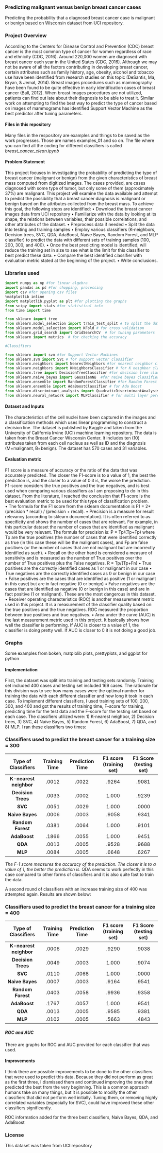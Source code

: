 ### Predicting malignant versus benign breast cancer cases
Predicting the probability that a diagnosed breast cancer case is malignant or benign based on Wisconsin dataset from UCI repository. 

### Project Overview
According to the Centers for Disease Control and Prevention (CDC) breast cancer is the most common type of cancer for women regardless of race and ethnicity (CDC, 2016). Around 220,000 women are diagnosed with breast cancer each year in the United States (CDC, 2016). Although we may not be aware of all the factors contributing in developing breast cancer, certain attributes such as family history, age, obesity, alcohol and tobacco use have been identified from research studies on this topic (DeSantis, Ma, Bryan, & Jemal, 2014). Breast images procedures such as mammography have been found to be quite effective in early identification cases of breast cancer (Ball, 2012).  When breast images procedures are not utilized, patients can find out late about their diagnosis to be able to treat it.  Similar work on attempting to find the best way to predict the type of cancer based on images of mammograms has identified Support Vector Machine as the best predictor after tuning parameters.  
 
 

#### Files in this repository
Many files in the respository are examples and things to be saved as the work progresses. Those are names examples_01 and so on. 
The file where you can find all the coding for different classifiers is called _breast_cancer_clean.ipynb_ 

#### Problem Statement
This project focuses in investigating the probability of predicting the type of breast cancer (malignant or benign) from the given characteristics of breast mass computed from digitized images.  The cases provided, are cases diagnosed with some type of tumor, but only some of them (approximately 37%) are malignant.  This project will examine the data available and attempt to predict the possibility that a breast cancer diagnosis is malignant or benign based on the attributes collected from the breast mass. To achieve this goal, the following steps are identified:
•	Download the breast cancer images data from UCI repository
•	Familiarize with the data by looking at its shape, the relations between variables, their possible correlations, and other attributes of the dataset. 
•	Preprocess data if needed
•	Split the data into testing and training samples
•	Employ various classifiers (K-neighbors, Decision trees, SVC, QDA, AdaBoost, Naïve Bayes, Random Forest, and MLP classifier) to predict the data with different sets of training samples (100, 200, 300, and 400). 
•	Once the best predicting model is identified, will reduce the training set in size to see what is the limit for this classifier to best predict these data.
•	Compare the best identified classifier with evaluation metric stated at the beginning of the project.
•	Write conclusions. 


### Libraries used
```python
import numpy as np #for linear algebra
import pandas as pd #for chopping, processing
import csv #for opening csv files
%matplotlib inline 
import matplotlib.pyplot as plt #for plotting the graphs
from scipy import stats #for statistical info
from time import time

from sklearn import tree
from sklearn.model_selection import train_test_split # to split the data in train and test
from sklearn.model_selection import KFold # for cross validation
from sklearn.grid_search import GridSearchCV  # for tuning parameters
from sklearn import metrics  # for checking the accuracy 

#Classifiers 

from sklearn import svm #for Support Vector Machines
from sklearn.svm import SVC # for support vector classifier
from sklearn.neighbors import NearestNeighbors #for nearest neighbor classifier
from sklearn.neighbors import KNeighborsClassifier # for K neighbor classifier
from sklearn.tree import DecisionTreeClassifier #for decision tree classifier
from sklearn.naive_bayes import GaussianNB  #for naive bayes classifier
from sklearn.ensemble import RandomForestClassifier #for Random Forest
from sklearn.ensemble import AdaBoostClassifier # for Ada Boost
from sklearn.discriminant_analysis import QuadraticDiscriminantAnalysis # for Quadratic Discriminant Analysis
from sklearn.neural_network import MLPClassifier # for multi layer perceptron classifier
```


#### Dataset and Inputs
The characteristics of the cell nuclei have been captured in the images and a classification methods which uses linear programming to construct a decision line. The dataset is published by Kaggle and taken from the University of California Irvine (UCI) machine learning repository.  The data is taken from the Breast Cancer Wisconsin Center. It includes ten (10) attributes taken from each cell nucleus as well as ID and the diagnosis (M=malignant, B=benign).  The dataset has 570 cases and 31 variables.   

#### Evaluation metric

F1 score is a measure of accuracy or the ratio of the data that was accurately predicted. The closer the F1-score is to a value of 1, the best the prediction is, and the closer to a value of 0 it is, the worse the prediction. F1-score considers the true positives and the true negatives, and is best used when comparing various classifiers as I am proposing to do in this dataset.  From the literature, I reached the conclusion that F1-score is the best evaluation metric to be used for this type of classification problem.  
•	The formula for the F1 score from the sklearn documentation is F1 = 2* (precision * recall) / (precision + recall). 
•	Precision is a measure for result relevancy (according to sklearn documentation). It is often referred to as specificity and shows the number of cases that are relevant.  For example, in this particular dataset the number of cases that are identified as malignant would be very relevant. The formula for precision is: P = Tp/(Tp+Fp) where Tp are the true positives (the number of cases that were identified correctly as true (in this case these will be the malignant cases), and Fp are false positives (or the number of cases that are not malignant but are incorrectly identified as such). 
•	Recall on the other hand is considered a measure of sensitivity and is measured as the number of True positives over the number of True positives plus the False negatives. R = Tp/(Tp+Fn)
•	True positives are the correctly identified cases as 1 or malignant in our case
•	True negatives are the correctly identified cases as 0 or benign in our case
•	False positives are the cases that are identified as positive (1 or malignant in this case) but are in fact negative (0 or benign) 
•	False negatives are the cases that are identified as negative (0 or benign in this case) and are in fact positive (1 or malignant). These are the most dangerous in this dataset. 
•	Receiver operating characteristics (ROC) is another measurement metric used in this project.  It is a measurement of the classifier quality based on the true positives and the true negatives. ROC measured the proportion between true positives and true negatives.
•	Area under the curve (AUC) is the last measurement metric used in this project.  It basically shows how well the classifier is performing.  If AUC is closer to a value of 1, the classifier is doing pretty well. If AUC is closer to 0 it is not doing a good job.  


### Graphs
Some examples from bokeh, matplolib plots, prettyplots, and ggplot for python

#### Implementation
First, the dataset was split into training and testing sets randomly. Training set included 400 cases and testing set included 169 cases. The rationale for this division was to see how many cases were the optimal number for training the data with each different classifier and how long it took in each case.  To implement different classifiers, I used training sets of 100, 200, 300, and 400 and got the results of training time, F-score for training, predicting time for the test data and the F-score for the testing set based on each case. The classifiers utilized were: 1) K-nearest neighbor, 2) Decision trees, 3) SVC, 4) Naïve Bayes, 5) Random Forest, 6) AdaBoost, 7) QDA, and 8) MLP. I ran these classifiers two times: 


### Classifiers used to predict the breast cancer for a training size = 300 

Type of Classifiers | Training Time | Prediction Time| F1 score (training set) | **F1 Score (testing set)**
:---:|:---:|:---:|:---:|:---:
**K-nearest neighbor** | .0012 | .0022 | .9264 | .9081
**Decision Trees** | .0033 | .0002 | 1.000 | .9239
**SVC** | .0051 |.0029 | 1.000 |.0000
**Naive Bayes** |.0006 | .0003 |.9058 | .9341
**Random Forest** | .0381 | .0064 | 1.000 | .9101
**AdaBoost** | .1866 | .0055 | 1.000 | .9451
**QDA** |.0013 | .0005 | .9528 | .9688
**MLP** |.0084 | .0005 | .6648 | .6267


_The F-1 score measures the accuracy of the prediction. The closer it is to a value of 1, the better the prediction is._
QDA seems to work perfectly in this case compared to other forms of classifiers and it is also quite fast to train the data.

A second round of classifiers with an increase training size of 400 was attempted again.  Results are shown below:

### Classifiers used to predict the breast cancer for a training size = 400 

Type of Classifiers | Training Time | Prediction Time| F1 score (training set) | **F1 Score (testing set)**
:---:|:---:|:---:|:---:|:---:
**K-nearest neighbor** | .0006 | .0029 | .9290 | .9038
**Decision Trees** | .0049 | .0003 | 1.000 | .9074
**SVC** | .0110 |.0068 | 1.000 |.0000
**Naive Bayes** |.0007 | .0003 |.9164 |.9541
**Random Forest** | .0403 | .0058 | .9936 | .9358
**AdaBoost** | .1767 | .0057 | 1.000 | .9541
**QDA** |.0013 | .0005 | .9585 | .9381
**MLP** |.0102 | .0005 | .5663| .4843

##### ROC and AUC
There are graphs for ROC and AUC provided for each classifier that was used.

#### Improvements
I think there are possible improvements to be done to the other classifiers that were used to predict this data.  Because they did not perform as great as the first three, I dismissed them and continued improving the ones that predicted the best from the very beginning.  This is a common approach humans take on many things, but it is possible to modify the other classifiers that did not perform well initially. Tuning them, or removing highly correlated variables (especially for SVC), could have improved these other classifiers significantly.  

ROC information added for the three best classifiers, Naive Bayes, QDA, and AdaBoost
### License

This dataset was taken from UCI repository




